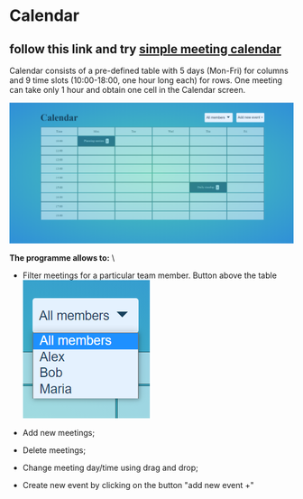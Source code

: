 # Сalendar 
## follow this link and try [simple meeting calendar](https://nataliakoshevaya.github.io/calendar/dist/calendar.html)

Calendar consists of a pre-defined table with 5 days (Mon-Fri) for columns and 9 time slots (10:00-18:00, one hour long each) for rows. One meeting can take only 1 hour and obtain one cell in the Calendar screen.  

![alt text](screenshots/calendar.png "Calendar")

**The programme allows to:** \
 + Filter meetings for a particular team member. Button above the table\
  ![alt text](screenshots/filter.png "filter") 

 + Add new meetings;
 + Delete meetings;
 + Change meeting day/time using drag and drop;
 + Create new event by clicking on the button "add new event +" 
 
